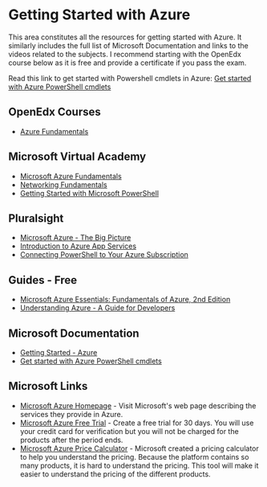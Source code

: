 # Getting Started with Azure

This area constitutes all the resources for getting started with Azure. It similarly includes the full list of Microsoft Documentation and links to the videos related to the subjects.
I recommend starting with the OpenEdx course below as it is free and provide a certificate if you pass the exam.

Read this link to get started with Powershell cmdlets in Azure: [Get started with Azure PowerShell cmdlets](https://docs.microsoft.com/en-us/powershell/azureps-cmdlets-docs/)

## OpenEdx Courses

* [Azure Fundamentals](https://openedx.microsoft.com/courses/course-v1:Microsoft+AZURE214x+2016_T4/about)

## Microsoft Virtual Academy

* [Microsoft Azure Fundamentals](https://mva.microsoft.com/en-US/training-courses/microsoft-azure-fundamentals-8391?l=BfBcAzIz_504984382)
* [Networking Fundamentals](https://mva.microsoft.com/en-US/training-courses/networking-fundamentals-8249?l=zcmNgKKy_1704984382)
* [Getting Started with Microsoft PowerShell](https://mva.microsoft.com/en-US/training-courses/getting-started-with-microsoft-powershell-8276?l=r54IrOWy_2304984382)

## Pluralsight

* [Microsoft Azure - The Big Picture](https://www.pluralsight.com/courses/microsoft-azure-big-picture)
* [Introduction to Azure App Services](https://www.pluralsight.com/courses/introduction-azure-app-services)
* [Connecting PowerShell to Your Azure Subscription](https://www.pluralsight.com/courses/connect-powershell-to-azure-subscription)

## Guides - Free

* [Microsoft Azure Essentials: Fundamentals of Azure, 2nd Edition](https://blogs.msdn.microsoft.com/microsoft_press/2016/09/01/free-ebook-microsoft-azure-essentials-fundamentals-of-azure-second-edition/)
* [Understanding Azure - A Guide for Developers](https://azure.microsoft.com/en-us/campaigns/developer-guide/)

## Microsoft Documentation

* [Getting Started - Azure](https://azure.microsoft.com/en-us/get-started/)
* [Get started with Azure PowerShell cmdlets](https://docs.microsoft.com/en-us/powershell/azureps-cmdlets-docs/)

## Microsoft Links

* [Microsoft Azure Homepage](https://azure.microsoft.com/en-us/) - Visit Microsoft's web page describing the services they provide in Azure.
* [Microsoft Azure Free Trial](https://azure.microsoft.com/en-us/free/) - Create a free trial for 30 days. You will use your credit card for verification but you will not be charged for the products after the period ends.
* [Microsoft Azure Price Calculator](https://azure.microsoft.com/en-us/pricing/calculator/) - Microsoft created a pricing calculator to help you understand the pricing. Because the platform contains so many products, it is hard to understand the pricing.
This tool will make it easier to understand the pricing of the different products.

